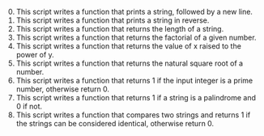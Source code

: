 
0. This script writes a function that prints a string, followed by a new line.
1. This script writes a function that prints a string in reverse.
2. This script writes a function that returns the length of a string.
3. This script writes a function that returns the factorial of a given number.
4. This script writes a function that returns the value of x raised to the power of y.
5. This script writes a function that returns the natural square root of a number.
6. This script writes a function that returns 1 if the input integer is a prime number, otherwise return 0.
7. This script writes a function that returns 1 if a string is a palindrome and 0 if not.
8. This script writes a function that compares two strings and returns 1 if the strings can be considered identical, otherwise return 0.

